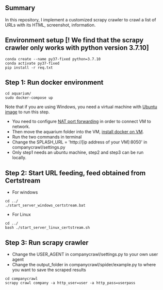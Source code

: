 ## Summary
In this repository, I implement a customized scrapy crawler to crawl a list of URLs with its HTML, screenshot, information.

## Environment setup [! We find that the scrapy crawler only works with python version 3.7.10]
```
conda create --name py37-fixed python=3.7.10
conda activate py37-fixed
pip install -r req.txt
```

## Step 1: Run docker environment
```
cd aquarium/
sudo docker-compose up
```
Note that if you are using Windows, you need a virtual machine with [Ubuntu image](https://techloudgeek.com/download/image/?link=https://dlhzub60.linuxvmimages.com/) to run this step. 
- You need to configure [NAT port forwarding](https://www.virten.net/2013/03/how-to-setup-port-forwarding-in-vmware-workstation-9/) in order to connect VM to network.
- Then move the aquarium folder into the VM, [install docker on VM](https://docs.docker.com/engine/install/ubuntu/).
- Run the two commands in terminal
- Change the SPLASH_URL = 'http://[ip address of your VM]:8050' in companycrawl/settings.py 
- Only step1 needs an ubuntu machine, step2 and step3 can be run locally.

## Step 2: Start URL feeding, feed obtained from Certstream
- For windows
```
cd ../
./start_server_windows_certstream.bat
```
- For Linux
```
cd ../
bash ./start_server_linux_certstream.sh
```
## Step 3: Run scrapy crawler
- Change the USER_AGENT in companycrawl/settings.py to your own user agent
- Change the output_folder in companycrawl/spider/example.py to where you want to save the scraped results
```
cd companycrawl
scrapy crawl company -a http_user=user -a http_pass=userpass
```